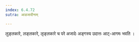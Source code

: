 ```yaml
---
index: 6.4.72
sutra: आडजादीनाम्

---
```

लुङ्लकारे, लङ्लकारे, लृङ्लकारे च परे अजादेः अङ्गस्य  उदात्तः आट्-आगमः भवति ।